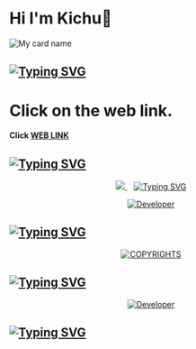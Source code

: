 # Hi I'm Kichu👋
![My card name](https://cardivo.vercel.app/api?name=KICHU%20-%20SER&description=Hi,%20Welcome%20To%20My%20Profile%20✨&image=https://i.imgur.com/QuhVhlM.jpeg=10?v=4&backgroundColor=%23ecf0f1&instagram=kichu_nrd&github=Itsme-soman&pattern=leaf&colorPattern=%23eaeaea)
## [![Typing SVG](https://readme-typing-svg.herokuapp.com?font=Rockstar-ExtraBold&color=000000&lines=LINK+OF+MY;WEBSITE)](https://git.io/typing-svg)

 </a>
</p>

# Click on the web link.

**Click [WEB LINK](https://toxic-kichu-web.vercel.app/)**

## [![Typing SVG](https://readme-typing-svg.herokuapp.com?font=Rockstar-ExtraBold&color=000000&lines=FOLLOW+ME+IN;INSTAGRAM+U+HAVE+ANY;DOUBT'S+ASK+TO+ME😺🖐)](https://git.io/typing-svg)

 </a>
</p>

<p align="center">
  <a href="https://instagram.com/t.o.x.i.c_k.i.c.h.u">
    <img src="https://img.shields.io/badge/Instagram-E4405F?style=for-the-badge&logo=instagram&logoColor=white" />
  </a>&nbsp;&nbsp;
  <a

## [![Typing SVG](https://readme-typing-svg.herokuapp.com?font=Rockstar-ExtraBold&color=000000&lines=AUTHOR+OF+THIS;REPOSITORY+AND+WEB)](https://git.io/typing-svg)

 </a>
</p>

<p align="center">
  <a href="https://github.com/TOXIC-KICHU"><img title="Developer" src="https://img.shields.io/badge/Author-Kichu%20-red.svg?style=for-the-badge&logo=github" /></a>
</p>

## [![Typing SVG](https://readme-typing-svg.herokuapp.com?font=Rockstar-ExtraBold&color=000000&lines=COPYRIGHTS+KICHU)](https://git.io/typing-svg)

 </a>
</p>

<p align="center">
  <a href="https://github.com/TOXIC-KICHU"><img title="COPYRIGHTS" src="https://img.shields.io/badge/COPYRIGHT-Kichu%20-red.svg?style=for-the-badge&logo=github" /></a>
</p>

## [![Typing SVG](https://readme-typing-svg.herokuapp.com?font=Rockstar-ExtraBold&color=000000&lines=USED+LANGUAGE'S)](https://git.io/typing-svg)

 </a>
</p>

<p align="center">
  <a href="https://github.com/TOXIC-KICHU"><img title="Developer" src="https://img.shields.io/badge/USED LANGUAGES IN THIS REPO-JAVASCRIPT,SCSS,CSS,HTML -red.svg?style=for-the-badge&logo=github" /></a>
</p>

## [![Typing SVG](https://readme-typing-svg.herokuapp.com?font=Rockstar-ExtraBold&color=000000&lines=THANK+YOU💖)](https://git.io/typing-svg)

 </a>
</p>
